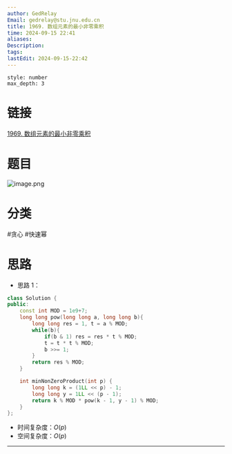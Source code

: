```yaml
---
author: GedRelay
Email: gedrelay@stu.jnu.edu.cn
title: 1969. 数组元素的最小非零乘积
time: 2024-09-15 22:41
aliases: 
Description: 
tags: 
lastEdit: 2024-09-15-22:42
---
```


```toc
style: number
max_depth: 3
```

# 链接
[1969. 数组元素的最小非零乘积](https://leetcode.cn/problems/minimum-non-zero-product-of-the-array-elements/) 

# 题目
![image.png](https://ged-pic-bed.oss-cn-guangzhou.aliyuncs.com/img/202409152241917.png)


# 分类
#贪心 #快速幂 

# 思路
- 思路 1：


```cpp
class Solution {
public:
    const int MOD = 1e9+7;
    long long pow(long long a, long long b){
        long long res = 1, t = a % MOD;
        while(b){
            if(b & 1) res = res * t % MOD;
            t = t * t % MOD;
            b >>= 1;
        }
        return res % MOD;
    }

    int minNonZeroProduct(int p) {
        long long k = (1LL << p) - 1;
        long long y = 1LL << (p - 1);
        return k % MOD * pow(k - 1, y - 1) % MOD;
    }
};
```


- 时间复杂度：${O\left( p \right)  }$ 
- 空间复杂度：${O\left( p \right)  }$ 


---


